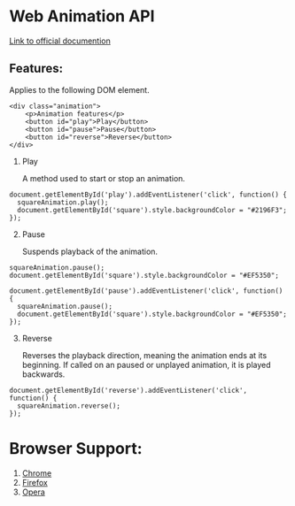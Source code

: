# Web Animation API

[Link to official documention](https://developer.mozilla.org/en-US/docs/Web/API/Animation "Animation documentation")

## Features:

Applies to the following DOM element.

```
<div class="animation">
	<p>Animation features</p>
	<button id="play">Play</button>
	<button id="pause">Pause</button>
	<button id="reverse">Reverse</button>
</div>
```

1. Play

	A method used to start or stop an animation. 

```
document.getElementById('play').addEventListener('click', function() {
  squareAnimation.play();
  document.getElementById('square').style.backgroundColor = "#2196F3";
});
```

2. Pause

	Suspends playback of the animation.

```
squareAnimation.pause();
document.getElementById('square').style.backgroundColor = "#EF5350";

document.getElementById('pause').addEventListener('click', function() {
  squareAnimation.pause();
  document.getElementById('square').style.backgroundColor = "#EF5350";
});
```

3. Reverse
	
	Reverses the playback direction, meaning the animation ends at its beginning. If called on an paused or unplayed animation, it is played backwards. 
```
document.getElementById('reverse').addEventListener('click', function() {
  squareAnimation.reverse();
});
```

# Browser Support:
1. [Chrome](https://www.google.com/chrome/)
2. [Firefox](https://www.mozilla.org/en-US/firefox/new/)
3. [Opera](https://www.opera.com/)